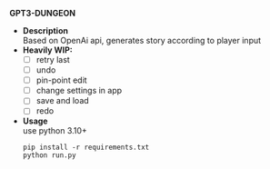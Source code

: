 __GPT3-DUNGEON__

 * **Description**    
    Based on OpenAi api, generates story according to player input
 * **Heavily WIP:**    
    - [ ] retry last
    - [ ] undo
    - [ ] pin-point edit
    - [ ] change settings in app
    - [ ] save and load
    - [ ] redo

 * **Usage**    
    use python 3.10+    
    ```
    pip install -r requirements.txt
    python run.py
    ```